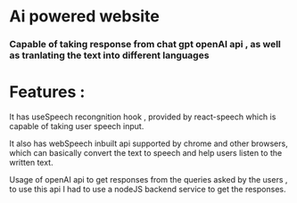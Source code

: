 <h1>Ai powered website </h1>
<h3>Capable of taking response from chat gpt openAI api , as well as tranlating the text into different languages</h3>
<div> <h1>Features : </h1> <p>It has useSpeech recongnition hook , provided by react-speech which is capable of taking user speech input. </p> <p>It also has webSpeech inbuilt api supported by chrome and other browsers, which can basically convert the text to speech and help users listen to the written text.</p>  <p>Usage of openAI api to get responses from the queries asked by the users , to use this api I had to use a nodeJS backend service to get the responses.</p>  </div>
